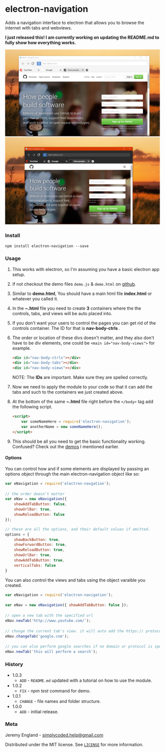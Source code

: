 # electron-navigation
Adds a navigation interface to electron that allows you to browse the internet with tabs and webviews.

**I just released this! I am currently working on updating the README.md to fully show how everything works.**

![](previews/light.PNG)
![](previews/dark.PNG)

### Install
```
npm install electron-navigation --save
```
### Usage
1. This works with electron, so I'm assuming you have a basic electron app setup.
2. If not checkout the demo files `demo.js` & `demo.html` on [github](https://github.com/simply-coded/electron-navigation/tree/master/test).
3. Similar to **demo.html**, You should have a main html file **index.html** or whatever you called it.
4. In the **~.html** file you need to create **3** containers where the the controls, tabs, and views will be auto placed into. 
5. If you don't want your users to control the pages you can get rid of the controls container. The ID for that is **nav-body-ctrls** .
6. The order or location of these divs doesn't matter, and they also don't have to be div elements, one could be `<main id="nav-body-views">` for example.
	```html
	<div id="nav-body-ctrls"></div>
	<div id="nav-body-tabs"></div>
	<div id="nav-body-views"></div>
	```
	NOTE: The **IDs** are important. Make sure they are spelled correctly.
	
7. Now we need to apply the module to your code so that it can add the tabs and such to the containers we just created above.
8. At the bottom of the same **~.html** file right before the `</body>` tag add the following script.
	
	```html
	<script>
		var someNameHere = require('electron-navigation');
		var anotherName = new someNameHere();
	</script>
	```
9. This should be all you need to get the basic functionality working. Confused? Check out the [demos](https://github.com/simply-coded/electron-navigation/tree/master/test) I mentioned earlier.

#### Options
You can control how and if some elements are displayed by passing an options object through the main electron-navigation object like so:
```javascript
var eNavigation = require('electron-navgation');

// the order doesn't matter
var eNav = new eNavigation({
	showAddTabButton: false,
	showUrlBar: true,
    showReloadButton: false
});
```
```javascript
// these are all the options, and their default values if omitted.
options = {
	showBackButton: true,
    showForwardButton: true,
    showReloadButton: true,
    showUrlBar: true,
    showAddTabButton: true,
    verticalTabs: false
}
```
You can also control the views and tabs using the object varaible you created.
```javascript
var eNavigation = require('electron-navigation');

var eNav = new eNavigation({ showAddTabButton: false });

// open a new tab with the specified url
eNav.newTab('http://www.youtube.com/');

// change the current tab's view. it will auto add the https:// protocol if omitted.
eNav.changeTab('google.com');

// you can also perform google searches if no domain or protocol is specified.
eNav.newTab('this will perform a search');

```

### History
* 1.0.3
	* `ADD` - `README.md` updated with a tutorial on how to use the module.
* 1.0.2
	* `FIX` - *npm test* command for demo.
* 1.0.1
	* `CHANGE` - file names and folder structure.
* 1.0.0
	* `ADD` - initial release.

### Meta

Jeremy England - [simplycoded.help@gmail.com](mailto:simplycoded.help@gmail.com)

Distributed under the MIT license. See [`LICENSE`](https://spdx.org/licenses/MIT.html) for more information.

